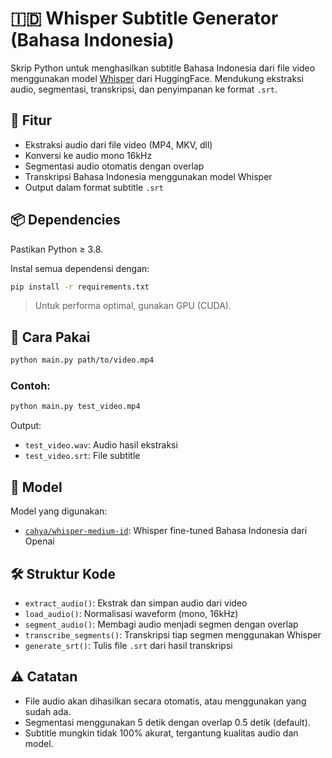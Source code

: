 # 🇮🇩 Whisper Subtitle Generator (Bahasa Indonesia)

Skrip Python untuk menghasilkan subtitle Bahasa Indonesia dari file video menggunakan model [Whisper](https://huggingface.co/cahya/whisper-medium-id) dari HuggingFace. Mendukung ekstraksi audio, segmentasi, transkripsi, dan penyimpanan ke format `.srt`.

## 🔧 Fitur

* Ekstraksi audio dari file video (MP4, MKV, dll)
* Konversi ke audio mono 16kHz
* Segmentasi audio otomatis dengan overlap
* Transkripsi Bahasa Indonesia menggunakan model Whisper
* Output dalam format subtitle `.srt`

## 📦 Dependencies

Pastikan Python ≥ 3.8.

Instal semua dependensi dengan:

```bash
pip install -r requirements.txt
```

> Untuk performa optimal, gunakan GPU (CUDA).

## 🚀 Cara Pakai

```bash
python main.py path/to/video.mp4
```

### Contoh:

```bash
python main.py test_video.mp4
```

Output:

* `test_video.wav`: Audio hasil ekstraksi
* `test_video.srt`: File subtitle

## 🧠 Model

Model yang digunakan:

* [`cahya/whisper-medium-id`](https://huggingface.co/cahya/whisper-medium-id): Whisper fine-tuned Bahasa Indonesia dari Openai

## 🛠 Struktur Kode

* `extract_audio()`: Ekstrak dan simpan audio dari video
* `load_audio()`: Normalisasi waveform (mono, 16kHz)
* `segment_audio()`: Membagi audio menjadi segmen dengan overlap
* `transcribe_segments()`: Transkripsi tiap segmen menggunakan Whisper
* `generate_srt()`: Tulis file `.srt` dari hasil transkripsi

## ⚠️ Catatan

* File audio akan dihasilkan secara otomatis, atau menggunakan yang sudah ada.
* Segmentasi menggunakan 5 detik dengan overlap 0.5 detik (default).
* Subtitle mungkin tidak 100% akurat, tergantung kualitas audio dan model.
